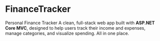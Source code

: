 # FinanceTracker
Personal Finance Tracker  A clean, full-stack web app built with **ASP.NET Core MVC**, designed to help users track their income and expenses, manage categories, and visualize spending. All in one place.
